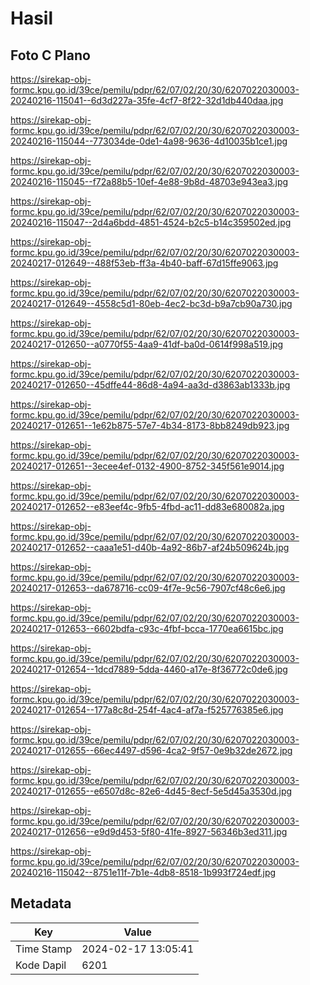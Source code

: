 # Hasil

## Foto C Plano

https://sirekap-obj-formc.kpu.go.id/39ce/pemilu/pdpr/62/07/02/20/30/6207022030003-20240216-115041--6d3d227a-35fe-4cf7-8f22-32d1db440daa.jpg

https://sirekap-obj-formc.kpu.go.id/39ce/pemilu/pdpr/62/07/02/20/30/6207022030003-20240216-115044--773034de-0de1-4a98-9636-4d10035b1ce1.jpg

https://sirekap-obj-formc.kpu.go.id/39ce/pemilu/pdpr/62/07/02/20/30/6207022030003-20240216-115045--f72a88b5-10ef-4e88-9b8d-48703e943ea3.jpg

https://sirekap-obj-formc.kpu.go.id/39ce/pemilu/pdpr/62/07/02/20/30/6207022030003-20240216-115047--2d4a6bdd-4851-4524-b2c5-b14c359502ed.jpg

https://sirekap-obj-formc.kpu.go.id/39ce/pemilu/pdpr/62/07/02/20/30/6207022030003-20240217-012649--488f53eb-ff3a-4b40-baff-67d15ffe9063.jpg

https://sirekap-obj-formc.kpu.go.id/39ce/pemilu/pdpr/62/07/02/20/30/6207022030003-20240217-012649--4558c5d1-80eb-4ec2-bc3d-b9a7cb90a730.jpg

https://sirekap-obj-formc.kpu.go.id/39ce/pemilu/pdpr/62/07/02/20/30/6207022030003-20240217-012650--a0770f55-4aa9-41df-ba0d-0614f998a519.jpg

https://sirekap-obj-formc.kpu.go.id/39ce/pemilu/pdpr/62/07/02/20/30/6207022030003-20240217-012650--45dffe44-86d8-4a94-aa3d-d3863ab1333b.jpg

https://sirekap-obj-formc.kpu.go.id/39ce/pemilu/pdpr/62/07/02/20/30/6207022030003-20240217-012651--1e62b875-57e7-4b34-8173-8bb8249db923.jpg

https://sirekap-obj-formc.kpu.go.id/39ce/pemilu/pdpr/62/07/02/20/30/6207022030003-20240217-012651--3ecee4ef-0132-4900-8752-345f561e9014.jpg

https://sirekap-obj-formc.kpu.go.id/39ce/pemilu/pdpr/62/07/02/20/30/6207022030003-20240217-012652--e83eef4c-9fb5-4fbd-ac11-dd83e680082a.jpg

https://sirekap-obj-formc.kpu.go.id/39ce/pemilu/pdpr/62/07/02/20/30/6207022030003-20240217-012652--caaa1e51-d40b-4a92-86b7-af24b509624b.jpg

https://sirekap-obj-formc.kpu.go.id/39ce/pemilu/pdpr/62/07/02/20/30/6207022030003-20240217-012653--da678716-cc09-4f7e-9c56-7907cf48c6e6.jpg

https://sirekap-obj-formc.kpu.go.id/39ce/pemilu/pdpr/62/07/02/20/30/6207022030003-20240217-012653--6602bdfa-c93c-4fbf-bcca-1770ea6615bc.jpg

https://sirekap-obj-formc.kpu.go.id/39ce/pemilu/pdpr/62/07/02/20/30/6207022030003-20240217-012654--1dcd7889-5dda-4460-a17e-8f36772c0de6.jpg

https://sirekap-obj-formc.kpu.go.id/39ce/pemilu/pdpr/62/07/02/20/30/6207022030003-20240217-012654--177a8c8d-254f-4ac4-af7a-f525776385e6.jpg

https://sirekap-obj-formc.kpu.go.id/39ce/pemilu/pdpr/62/07/02/20/30/6207022030003-20240217-012655--66ec4497-d596-4ca2-9f57-0e9b32de2672.jpg

https://sirekap-obj-formc.kpu.go.id/39ce/pemilu/pdpr/62/07/02/20/30/6207022030003-20240217-012655--e6507d8c-82e6-4d45-8ecf-5e5d45a3530d.jpg

https://sirekap-obj-formc.kpu.go.id/39ce/pemilu/pdpr/62/07/02/20/30/6207022030003-20240217-012656--e9d9d453-5f80-41fe-8927-56346b3ed311.jpg

https://sirekap-obj-formc.kpu.go.id/39ce/pemilu/pdpr/62/07/02/20/30/6207022030003-20240216-115042--8751e11f-7b1e-4db8-8518-1b993f724edf.jpg


## Metadata

| Key        | Value               |
| ---------- | ------------------- |
| Time Stamp | 2024-02-17 13:05:41 |
| Kode Dapil | 6201                |



